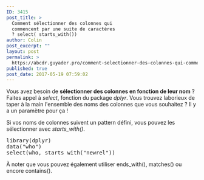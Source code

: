 ```yaml
---
ID: 3415
post_title: >
  Comment sélectionner des colonnes qui
  commencent par une suite de caractères
  ? select( starts_with())
author: Colin
post_excerpt: ""
layout: post
permalink: >
  https://abcdr.guyader.pro/comment-selectionner-des-colonnes-qui-commencent-par-une-suite-de-caracteres-select-starts_with/
published: true
post_date: 2017-05-19 07:59:02
---
```

<p>Vous avez besoin de <strong>sélectionner des colonnes en fonction de leur nom</strong> ? Faites appel à <em>select</em>, fonction du package <em>dplyr</em>. Vous trouvez laborieux de taper à la main l'ensemble des noms des colonnes que vous souhaitez ? Il y a un paramètre pour ça !  

<p>Si vos noms de colonnes suivent un pattern défini, vous pouvez les sélectionner avec <em>starts_with()</em>.

<p><pre lang="rsplus">library(dplyr)
data("who")
select(who, starts_with("newrel"))</pre>

<p>À noter que vous pouvez également utiliser ends_with(), matches() ou encore contains().